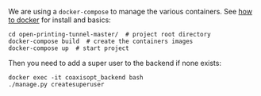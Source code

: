 We are using a `docker-compose` to manage the various containers. See [how to docker](./docs/HOW-TO-DOCKER.md) for install and basics: 

    cd open-printing-tunnel-master/  # project root directory
    docker-compose build  # create the containers images 
    docker-compose up  # start project

Then you need to add a super user to the backend if none exists:

    docker exec -it coaxisopt_backend bash
    ./manage.py createsuperuser
